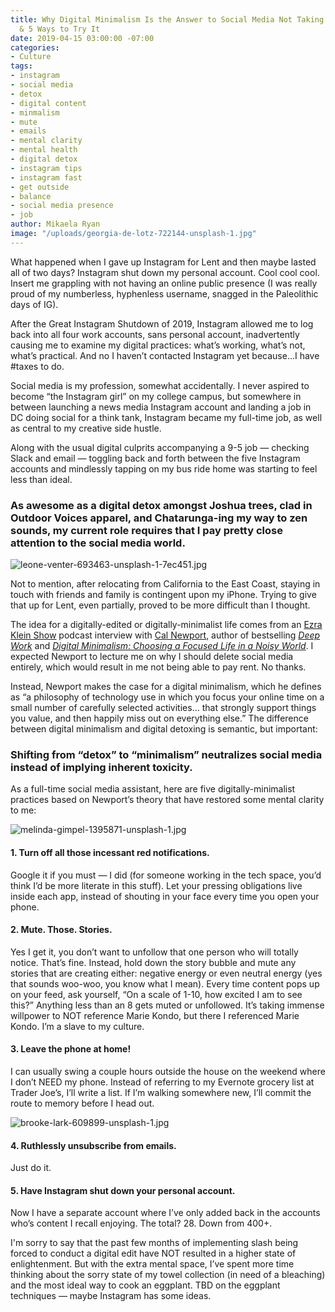 ```yaml
---
title: Why Digital Minimalism Is the Answer to Social Media Not Taking over Your Life
  & 5 Ways to Try It
date: 2019-04-15 03:00:00 -07:00
categories:
- Culture
tags:
- instagram
- social media
- detox
- digital content
- minmalism
- mute
- emails
- mental clarity
- mental health
- digital detox
- instagram tips
- instagram fast
- get outside
- balance
- social media presence
- job
author: Mikaela Ryan
image: "/uploads/georgia-de-lotz-722144-unsplash-1.jpg"
---
```


What happened when I gave up Instagram for Lent and then maybe lasted all of two days? Instagram shut down my personal account. Cool cool cool. Insert me grappling with not having an online public presence (I was really proud of my numberless, hyphenless username, snagged in the Paleolithic days of IG). 

After the Great Instagram Shutdown of 2019, Instagram allowed me to log back into all four work accounts, sans personal account, inadvertently causing me to examine my digital practices: what’s working, what’s not, what’s practical. And no I haven’t contacted Instagram yet because...I have #taxes to do.

Social media is my profession, somewhat accidentally. I never aspired to become “the Instagram girl” on my college campus, but somewhere in between launching a news media Instagram account and landing a job in DC doing social for a think tank, Instagram became my full-time job, as well as central to my creative side hustle. 

Along with the usual digital culprits accompanying a 9-5 job — checking Slack and email — toggling back and forth between the five Instagram accounts and mindlessly tapping on my bus ride home was starting to feel less than ideal. 

### As awesome as a digital detox amongst Joshua trees, clad in Outdoor Voices apparel, and Chatarunga-ing my way to zen sounds, my current role requires that I pay pretty close attention to the social media world. 

![leone-venter-693463-unsplash-1-7ec451.jpg](/uploads/leone-venter-693463-unsplash-1-7ec451.jpg)

Not to mention, after relocating from California to the East Coast, staying in touch with friends and family is contingent upon my iPhone. Trying to give that up for Lent, even partially, proved to be more difficult than I thought. 

The idea for a digitally-edited or digitally-minimalist life comes from an [Ezra Klein Show](https://www.stitcher.com/podcast/vox/the-ezra-klein-show/e/58174211) podcast interview with [Cal Newport](http://www.calnewport.com/), author of bestselling _[Deep Work](http://www.calnewport.com/books/deep-work/)_ and _[Digital Minimalism: Choosing a Focused Life in a Noisy World](http://www.calnewport.com/books/digital-minimalism/)_. I expected Newport to lecture me on why I should delete social media entirely, which would result in me not being able to pay rent. No thanks. 

Instead, Newport makes the case for a digital minimalism, which he defines as “a philosophy of technology use in which you focus your online time on a small number of carefully selected activities… that strongly support things you value, and then happily miss out on everything else.” The difference between digital minimalism and digital detoxing is semantic, but important: 

### Shifting from “detox” to “minimalism” neutralizes social media instead of implying inherent toxicity.

As a full-time social media assistant, here are five digitally-minimalist practices based on Newport’s theory that have restored some mental clarity to me:

![melinda-gimpel-1395871-unsplash-1.jpg](/uploads/melinda-gimpel-1395871-unsplash-1.jpg)

#### 1. Turn off all those incessant red notifications. 

Google it if you must — I did (for someone working in the tech space, you’d think I’d be more literate in this stuff). Let your pressing obligations live inside each app, instead of shouting in your face every time you open your phone.

#### 2. Mute. Those. Stories. 

Yes I get it, you don’t want to unfollow that one person who will totally notice. That’s fine. Instead, hold down the story bubble and mute any stories that are creating either: negative energy or even neutral energy (yes that sounds woo-woo, you know what I mean). Every time content pops up on your feed, ask yourself, “On a scale of 1-10, how excited I am to see this?” Anything less than an 8 gets muted or unfollowed. It’s taking immense willpower to NOT reference Marie Kondo, but there I referenced Marie Kondo. I’m a slave to my culture. 

#### 3. Leave the phone at home! 

I can usually swing a couple hours outside the house on the weekend where I don’t NEED my phone. Instead of referring to my Evernote grocery list at Trader Joe’s, I’ll write a list. If I’m walking somewhere new, I’ll commit the route to memory before I head out.

![brooke-lark-609899-unsplash-1.jpg](/uploads/brooke-lark-609899-unsplash-1.jpg)

#### 4. Ruthlessly unsubscribe from emails. 

Just do it. 

#### 5. Have Instagram shut down your personal account. 

Now I have a separate account where I’ve only added back in the accounts who’s content I recall enjoying. The total? 28. Down from 400+. 

I'm sorry to say that the past few months of implementing slash being forced to conduct a digital edit have NOT resulted in a higher state of enlightenment. But with the extra mental space, I’ve spent more time thinking about the sorry state of my towel collection (in need of a bleaching) and the most ideal way to cook an eggplant. TBD on the eggplant techniques — maybe Instagram has some ideas. 